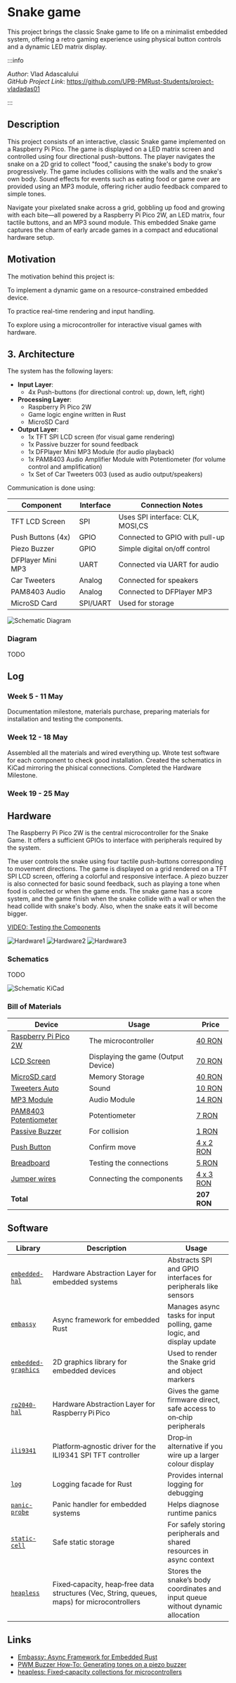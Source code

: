 # Snake game

This project brings the classic Snake game to life on a minimalist embedded system, offering a retro gaming experience using physical button controls and a dynamic LED matrix display.

:::info 

*Author*: Vlad Adascalului \
*GitHub Project Link*: https://github.com/UPB-PMRust-Students/proiect-vladadas01

:::

## Description

This project consists of an interactive, classic Snake game implemented on a Raspberry Pi Pico. The game is displayed on a LED matrix screen and controlled using four directional push-buttons. The player navigates the snake on a 2D grid to collect "food," causing the snake's body to grow progressively. The game includes collisions with the walls and the snake's own body. Sound effects for events such as eating food or game over are provided using an MP3 module, offering richer audio feedback compared to simple tones.

Navigate your pixelated snake across a grid, gobbling up food and growing with each bite—all powered by a Raspberry Pi Pico 2W, an LED matrix, four tactile buttons, and an MP3 sound module. This embedded Snake game captures the charm of early arcade games in a compact and educational hardware setup.

## Motivation

The motivation behind this project is:

To implement a dynamic game on a resource-constrained embedded device.

To practice real-time rendering and input handling.

To explore using a microcontroller for interactive visual games with hardware.

## 3. Architecture

The system has the following layers:
- **Input Layer**:
  - 4x Push-buttons (for directional control: up, down, left, right)
- **Processing Layer**:
  - Raspberry Pi Pico 2W
  - Game logic engine written in Rust
  - MicroSD Card
- **Output Layer**:
  - 1x TFT SPI LCD screen (for visual game rendering)
  - 1x Passive buzzer for sound feedback
  - 1x DFPlayer Mini MP3 Module (for audio playback)
  - 1x PAM8403 Audio Amplifier Module with Potentiometer (for volume control and amplification)
  - 1x Set of Car Tweeters 003 (used as audio output/speakers)

Communication is done using:

| Component           | Interface | Connection Notes                |
|---------------------|-----------|---------------------------------|
| TFT LCD Screen      | SPI       |Uses SPI interface: CLK, MOSI,CS |
| Push Buttons (4x)   | GPIO      | Connected to GPIO with pull-up  |
| Piezo Buzzer        | GPIO      | Simple digital on/off control   |
| DFPlayer Mini MP3   | UART      | Connected via UART for audio    |
| Car Tweeters        | Analog    | Connected for speakers          |
| PAM8403 Audio       | Analog    | Connected to DFPlayer MP3       |
| MicroSD Card        | SPI/UART  | Used for storage                |


![Schematic Diagram](diagramabuna.svg)

### Diagram
TODO

## Log

### Week 5 - 11 May
Documentation milestone, materials purchase, preparing materials for installation and testing the components.
### Week 12 - 18 May
Assembled all the materials and wired everything up. Wrote test software for each component to check good installation. Created the schematics in KiCad mirroring the phisical connections. Completed the Hardware Milestone.
### Week 19 - 25 May

## Hardware

The Raspberry Pi Pico 2W is the central microcontroller for the Snake Game. It offers a sufficient GPIOs to interface with peripherals required by the system.

The user controls the snake using four tactile push-buttons corresponding to movement directions. The game is displayed on a grid rendered on a TFT SPI LCD screen, offering a colorful and responsive interface. A piezo buzzer is also connected for basic sound feedback, such as playing a tone when food is collected or when the game ends. The snake game has a score system, and the game finish when the snake collide with a wall or when the head collide with snake's body. Also, when the snake eats it will become bigger. 

[VIDEO: Testing the Components](https://imgur.com/a/Mxk566S)

![Hardware1](hard1.webp)
![Hardware2](hard2.webp)
![Hardware3](hard3.webp)

### Schematics
TODO

![Schematic KiCad](kikad.webp)

### Bill of Materials

| Device | Usage | Price |
|--------|--------|-------|
| [Raspberry Pi Pico 2W](https://www.optimusdigital.ro/en/raspberry-pi-boards/13327-raspberry-pi-pico-2-w.html) | The microcontroller | [40 RON](https://www.optimusdigital.ro/en/raspberry-pi-boards/13327-raspberry-pi-pico-2-w.html) |
| [LCD Screen](https://www.bitmi.ro/module-electronice/ecran-lcd-ili9341-cu-touch-si-slot-pentru-card-sd-2-4-10797-bitmi-ro.html) | Displaying the game (Output Device) | [70 RON](https://www.bitmi.ro/module-electronice/ecran-lcd-ili9341-cu-touch-si-slot-pentru-card-sd-2-4-10797-bitmi-ro.html) |
| [MicroSD card](https://www.optimusdigital.ro/ro/memorii/8678-card-microsd-original-de-16-gb-cu-noobs-compatibil-cu-raspberry-pi-4-model-b-varianta-bulk.html?srsltid=AfmBOopEUm88lKfpiyAiExQ-WxdVxxV2b42i_SbrP0cf6LYQUzrazFlq) | Memory Storage | [40 RON](https://www.optimusdigital.ro/ro/memorii/8678-card-microsd-original-de-16-gb-cu-noobs-compatibil-cu-raspberry-pi-4-model-b-varianta-bulk.html?srsltid=AfmBOopEUm88lKfpiyAiExQ-WxdVxxV2b42i_SbrP0cf6LYQUzrazFlq) |
| [Tweeters Auto](https://www.optimusdigital.ro/ro/tweetere/7870-set-tweetere-auto-003.html?srsltid=AfmBOooDD9xbXM-nMIsO6Ax_n_UrIk0siMkLCGdysj7wRW_E_SXpXezv) | Sound | [10 RON](https://www.optimusdigital.ro/ro/tweetere/7870-set-tweetere-auto-003.html?srsltid=AfmBOooDD9xbXM-nMIsO6Ax_n_UrIk0siMkLCGdysj7wRW_E_SXpXezv) |
| [MP3 Module](hhttps://www.optimusdigital.ro/ro/audio/1484-modul-mp3-player-in-miniatura-dfplayer-mini.html?srsltid=AfmBOookXmPbkRPnsb9FpwuL7V_COzi7vlHzNMjGprB6YizVn927mLTpjao&gQT=2) | Audio Module | [14 RON](https://www.optimusdigital.ro/ro/audio/1484-modul-mp3-player-in-miniatura-dfplayer-mini.html?srsltid=AfmBOookXmPbkRPnsb9FpwuL7V_COzi7vlHzNMjGprB6YizVn927mLTpjao&gQT=2) |
| [PAM8403 Potentiometer](https://www.optimusdigital.ro/ro/altele/1501-modul-amplificator-audio-cu-poteniometru-pam8403.html?srsltid=AfmBOoqDzrWRAIh-tnX9ry9jge_WvnLDy0ErJqzqNfDu0q6CRbLXAL3Pw7w&gQT=2) | Potentiometer | [7 RON](https://www.optimusdigital.ro/ro/altele/1501-modul-amplificator-audio-cu-poteniometru-pam8403.html?srsltid=AfmBOoqDzrWRAIh-tnX9ry9jge_WvnLDy0ErJqzqNfDu0q6CRbLXAL3Pw7w&gQT=2) |
| [Passive Buzzer](https://www.optimusdigital.ro/en/buzzers/12247-3-v-or-33v-passive-buzzer.html) | For collision | [1 RON](https://www.optimusdigital.ro/en/buzzers/12247-3-v-or-33v-passive-buzzer.html) |
| [Push Button](https://www.optimusdigital.ro/en/buttons-and-switches/1114-red-button-with-round-cover.html) | Confirm move | [4 x 2 RON](https://www.optimusdigital.ro/en/buttons-and-switches/1114-red-button-with-round-cover.html) |
| [Breadboard](https://www.optimusdigital.ro/en/breadboards/44-400p-hq-breadboard.html) | Testing the connections | [5 RON](https://www.optimusdigital.ro/en/breadboards/44-400p-hq-breadboard.html) |
| [Jumper wires](https://www.optimusdigital.ro/en/wires-with-connectors/885-wires-male-male-10p-10cm.html) | Connecting the components | [4 x 3 RON](https://www.optimusdigital.ro/en/wires-with-connectors/885-wires-male-male-10p-10cm.html) |
| **Total**             |          | **207 RON**     |

## Software

| Library                                                                 | Description                                             | Usage                                                             |
|-------------------------------------------------------------------------|---------------------------------------------------------|-------------------------------------------------------------------|
| [`embedded-hal`](https://github.com/rust-embedded/embedded-hal)        | Hardware Abstraction Layer for embedded systems         | Abstracts SPI and GPIO interfaces for peripherals like sensors |
| [`embassy`](https://github.com/embassy-rs/embassy)                     | Async framework for embedded Rust                       | Manages async tasks for input polling, game logic, and display update      |
| [`embedded-graphics`](https://github.com/embedded-graphics/embedded-graphics) | 2D graphics library for embedded devices                | Used to render the Snake grid and object markers |
| [`rp2040-hal`](https://github.com/rp-rs/rp-hal)                       | Hardware Abstraction Layer for Raspberry Pi Pico           | Gives the game firmware direct, safe access to on‑chip peripherals                                   |
| [`ili9341`](https://github.com/JeremySayers/pi-pico-ili9341-display)           | Platform‑agnostic driver for the ILI9341 SPI TFT controller |Drop‑in alternative if you wire up a larger colour display                    |
| [`log`](https://github.com/rust-lang/log)                              | Logging facade for Rust                                 | Provides internal logging for debugging                                 |
| [`panic-probe`](https://github.com/probe-rs/probe-rs)                  | Panic handler for embedded systems                      | Helps diagnose runtime panics                                            |
| [`static-cell`](https://github.com/embassy-rs/static-cell)             | Safe static storage                                     | For safely storing peripherals and shared resources in async context     
| [`heapless`](https://github.com/rust-embedded/heapless?utm_source=chatgpt.com)             | Fixed‑capacity, heap‑free data structures (Vec, String, queues, maps) for microcontrollers   | Stores the snake’s body coordinates and input queue without dynamic allocation   |

## Links
 

- [Embassy: Async Framework for Embedded Rust](https://embassy.dev/)  
- [PWM Buzzer How‑To: Generating tones on a piezo buzzer](https://www.reddit.com/r/embedded/comments/18uhi4c/rpi_pico_with_buzzer_how_to_play_a_tonesound/)
- [heapless: Fixed‑capacity collections for microcontrollers](https://docs.rs/heapless/latest/heapless/)

